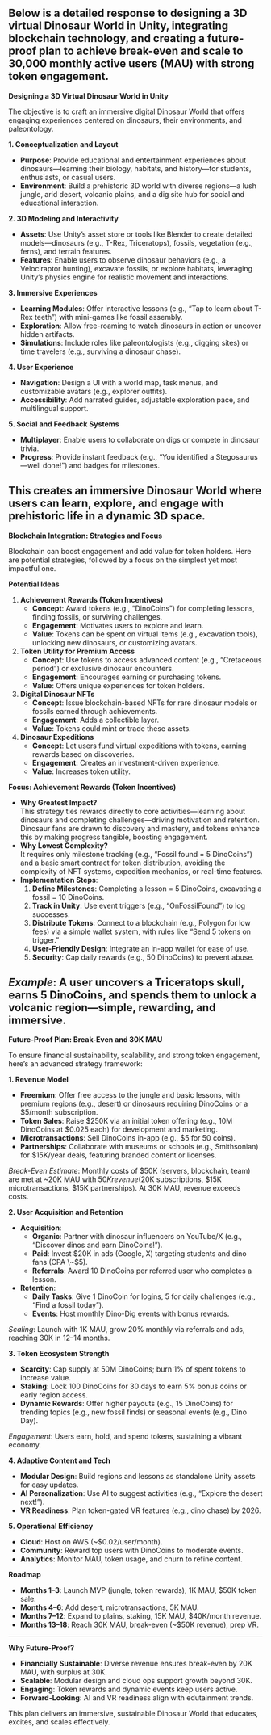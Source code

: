 Below is a detailed response to designing a 3D virtual Dinosaur World in Unity, integrating blockchain technology, and creating a future-proof plan to achieve break-even and scale to 30,000 monthly active users (MAU) with strong token engagement.  
---

**Designing a 3D Virtual Dinosaur World in Unity**

The objective is to craft an immersive digital Dinosaur World that offers engaging experiences centered on dinosaurs, their environments, and paleontology.

**1\. Conceptualization and Layout**

* **Purpose**: Provide educational and entertainment experiences about dinosaurs—learning their biology, habitats, and history—for students, enthusiasts, or casual users.  
* **Environment**: Build a prehistoric 3D world with diverse regions—a lush jungle, arid desert, volcanic plains, and a dig site hub for social and educational interaction.

**2\. 3D Modeling and Interactivity**

* **Assets**: Use Unity’s asset store or tools like Blender to create detailed models—dinosaurs (e.g., T-Rex, Triceratops), fossils, vegetation (e.g., ferns), and terrain features.  
* **Features**: Enable users to observe dinosaur behaviors (e.g., a Velociraptor hunting), excavate fossils, or explore habitats, leveraging Unity’s physics engine for realistic movement and interactions.

**3\. Immersive Experiences**

* **Learning Modules**: Offer interactive lessons (e.g., “Tap to learn about T-Rex teeth”) with mini-games like fossil assembly.  
* **Exploration**: Allow free-roaming to watch dinosaurs in action or uncover hidden artifacts.  
* **Simulations**: Include roles like paleontologists (e.g., digging sites) or time travelers (e.g., surviving a dinosaur chase).

**4\. User Experience**

* **Navigation**: Design a UI with a world map, task menus, and customizable avatars (e.g., explorer outfits).  
* **Accessibility**: Add narrated guides, adjustable exploration pace, and multilingual support.

**5\. Social and Feedback Systems**

* **Multiplayer**: Enable users to collaborate on digs or compete in dinosaur trivia.  
* **Progress**: Provide instant feedback (e.g., “You identified a Stegosaurus—well done\!”) and badges for milestones.

This creates an immersive Dinosaur World where users can learn, explore, and engage with prehistoric life in a dynamic 3D space.  
---

**Blockchain Integration: Strategies and Focus**

Blockchain can boost engagement and add value for token holders. Here are potential strategies, followed by a focus on the simplest yet most impactful one.

**Potential Ideas**

1. **Achievement Rewards (Token Incentives)**  
   * **Concept**: Award tokens (e.g., “DinoCoins”) for completing lessons, finding fossils, or surviving challenges.  
   * **Engagement**: Motivates users to explore and learn.  
   * **Value**: Tokens can be spent on virtual items (e.g., excavation tools), unlocking new dinosaurs, or customizing avatars.  
2. **Token Utility for Premium Access**  
   * **Concept**: Use tokens to access advanced content (e.g., “Cretaceous period”) or exclusive dinosaur encounters.  
   * **Engagement**: Encourages earning or purchasing tokens.  
   * **Value**: Offers unique experiences for token holders.  
3. **Digital Dinosaur NFTs**  
   * **Concept**: Issue blockchain-based NFTs for rare dinosaur models or fossils earned through achievements.  
   * **Engagement**: Adds a collectible layer.  
   * **Value**: Tokens could mint or trade these assets.  
4. **Dinosaur Expeditions**  
   * **Concept**: Let users fund virtual expeditions with tokens, earning rewards based on discoveries.  
   * **Engagement**: Creates an investment-driven experience.  
   * **Value**: Increases token utility.

**Focus: Achievement Rewards (Token Incentives)**

* **Why Greatest Impact?**  
  This strategy ties rewards directly to core activities—learning about dinosaurs and completing challenges—driving motivation and retention. Dinosaur fans are drawn to discovery and mastery, and tokens enhance this by making progress tangible, boosting engagement.  
* **Why Lowest Complexity?**  
  It requires only milestone tracking (e.g., “Fossil found \= 5 DinoCoins”) and a basic smart contract for token distribution, avoiding the complexity of NFT systems, expedition mechanics, or real-time features.  
* **Implementation Steps**:  
  1. **Define Milestones**: Completing a lesson \= 5 DinoCoins, excavating a fossil \= 10 DinoCoins.  
  2. **Track in Unity**: Use event triggers (e.g., “OnFossilFound”) to log successes.  
  3. **Distribute Tokens**: Connect to a blockchain (e.g., Polygon for low fees) via a simple wallet system, with rules like “Send 5 tokens on trigger.”  
  4. **User-Friendly Design**: Integrate an in-app wallet for ease of use.  
  5. **Security**: Cap daily rewards (e.g., 50 DinoCoins) to prevent abuse.

*Example*: A user uncovers a Triceratops skull, earns 5 DinoCoins, and spends them to unlock a volcanic region—simple, rewarding, and immersive.  
---

**Future-Proof Plan: Break-Even and 30K MAU**

To ensure financial sustainability, scalability, and strong token engagement, here’s an advanced strategy framework:

**1\. Revenue Model**

* **Freemium**: Offer free access to the jungle and basic lessons, with premium regions (e.g., desert) or dinosaurs requiring DinoCoins or a $5/month subscription.  
* **Token Sales**: Raise $250K via an initial token offering (e.g., 10M DinoCoins at $0.025 each) for development and marketing.  
* **Microtransactions**: Sell DinoCoins in-app (e.g., $5 for 50 coins).  
* **Partnerships**: Collaborate with museums or schools (e.g., Smithsonian) for $15K/year deals, featuring branded content or licenses.

*Break-Even Estimate*: Monthly costs of $50K (servers, blockchain, team) are met at \~20K MAU with $50K revenue ($20K subscriptions, $15K microtransactions, $15K partnerships). At 30K MAU, revenue exceeds costs.

**2\. User Acquisition and Retention**

* **Acquisition**:  
  * **Organic**: Partner with dinosaur influencers on YouTube/X (e.g., “Discover dinos and earn DinoCoins\!”).  
  * **Paid**: Invest $20K in ads (Google, X) targeting students and dino fans (CPA \~$5).  
  * **Referrals**: Award 10 DinoCoins per referred user who completes a lesson.  
* **Retention**:  
  * **Daily Tasks**: Give 1 DinoCoin for logins, 5 for daily challenges (e.g., “Find a fossil today”).  
  * **Events**: Host monthly Dino-Dig events with bonus rewards.

*Scaling*: Launch with 1K MAU, grow 20% monthly via referrals and ads, reaching 30K in 12–14 months.

**3\. Token Ecosystem Strength**

* **Scarcity**: Cap supply at 50M DinoCoins; burn 1% of spent tokens to increase value.  
* **Staking**: Lock 100 DinoCoins for 30 days to earn 5% bonus coins or early region access.  
* **Dynamic Rewards**: Offer higher payouts (e.g., 15 DinoCoins) for trending topics (e.g., new fossil finds) or seasonal events (e.g., Dino Day).

*Engagement*: Users earn, hold, and spend tokens, sustaining a vibrant economy.

**4\. Adaptive Content and Tech**

* **Modular Design**: Build regions and lessons as standalone Unity assets for easy updates.  
* **AI Personalization**: Use AI to suggest activities (e.g., “Explore the desert next\!”).  
* **VR Readiness**: Plan token-gated VR features (e.g., dino chase) by 2026\.

**5\. Operational Efficiency**

* **Cloud**: Host on AWS (\~$0.02/user/month).  
* **Community**: Reward top users with DinoCoins to moderate events.  
* **Analytics**: Monitor MAU, token usage, and churn to refine content.

**Roadmap**

* **Months 1–3**: Launch MVP (jungle, token rewards), 1K MAU, $50K token sale.  
* **Months 4–6**: Add desert, microtransactions, 5K MAU.  
* **Months 7–12**: Expand to plains, staking, 15K MAU, $40K/month revenue.  
* **Months 13–18**: Reach 30K MAU, break-even (\~$50K revenue), prep VR.

---

**Why Future-Proof?**

* **Financially Sustainable**: Diverse revenue ensures break-even by 20K MAU, with surplus at 30K.  
* **Scalable**: Modular design and cloud ops support growth beyond 30K.  
* **Engaging**: Token rewards and dynamic events keep users active.  
* **Forward-Looking**: AI and VR readiness align with edutainment trends.

This plan delivers an immersive, sustainable Dinosaur World that educates, excites, and scales effectively.  
